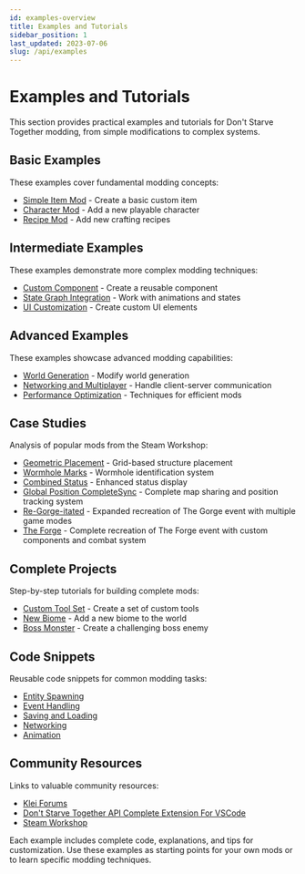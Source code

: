 ```yaml
---
id: examples-overview
title: Examples and Tutorials
sidebar_position: 1
last_updated: 2023-07-06
slug: /api/examples
---
```


# Examples and Tutorials

This section provides practical examples and tutorials for Don't Starve Together modding, from simple modifications to complex systems.

## Basic Examples

These examples cover fundamental modding concepts:

- [Simple Item Mod](simple-item.md) - Create a basic custom item
- [Character Mod](character-mod.md) - Add a new playable character
- [Recipe Mod](recipe-mod.md) - Add new crafting recipes

## Intermediate Examples

These examples demonstrate more complex modding techniques:

- [Custom Component](custom-component.md) - Create a reusable component
- [State Graph Integration](stategraph-mod.md) - Work with animations and states
- [UI Customization](ui-mod.md) - Create custom UI elements

## Advanced Examples

These examples showcase advanced modding capabilities:

- [World Generation](worldgen-mod.md) - Modify world generation
- [Networking and Multiplayer](networking-mod.md) - Handle client-server communication
- [Performance Optimization](optimization.md) - Techniques for efficient mods

## Case Studies

Analysis of popular mods from the Steam Workshop:

- [Geometric Placement](case-geometric.md) - Grid-based structure placement
- [Wormhole Marks](case-wormhole.md) - Wormhole identification system
- [Combined Status](case-status.md) - Enhanced status display
- [Global Position CompleteSync](case-global-position.md) - Complete map sharing and position tracking system
- [Re-Gorge-itated](case-regorgeitaled.md) - Expanded recreation of The Gorge event with multiple game modes
- [The Forge](case-forge.md) - Complete recreation of The Forge event with custom components and combat system

## Complete Projects

Step-by-step tutorials for building complete mods:

- [Custom Tool Set](project-tools.md) - Create a set of custom tools
- [New Biome](project-biome.md) - Add a new biome to the world
- [Boss Monster](project-boss.md) - Create a challenging boss enemy

## Code Snippets

Reusable code snippets for common modding tasks:

- [Entity Spawning](snippets/entity-spawning.md)
- [Event Handling](snippets/event-handling.md)
- [Saving and Loading](snippets/saving-loading.md)
- [Networking](snippets/networking-snippets.md)
- [Animation](snippets/animation-snippets.md)

## Community Resources

Links to valuable community resources:

- [Klei Forums](https://forums.kleientertainment.com/forums/forum/79-dont-starve-together-mods-and-tools/)
- [Don't Starve Together API Complete Extension For VSCode](https://github.com/b1inkie/dst-api)
- [Steam Workshop](https://steamcommunity.com/app/322330/workshop/)

Each example includes complete code, explanations, and tips for customization. Use these examples as starting points for your own mods or to learn specific modding techniques. 
